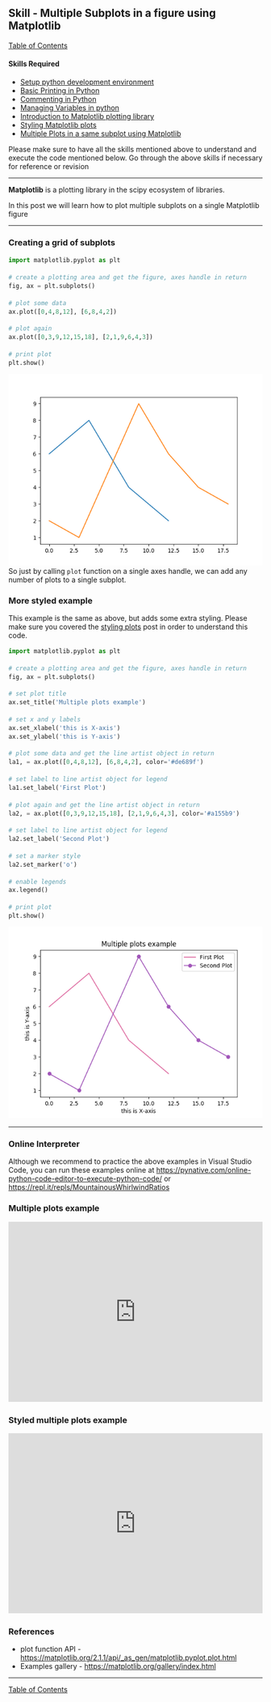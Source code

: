 ## Skill - Multiple Subplots in a figure using Matplotlib
[Table of Contents](https://nagasudhir.blogspot.com/2020/04/taming-python-table-of-contents.html)

#### Skills Required
* [Setup python development environment](https://nagasudhir.blogspot.com/2020/04/setup-python-development-environment_14.html)
* [Basic Printing in Python](https://nagasudhir.blogspot.com/2020/04/basic-printing-in-python.html)
* [Commenting in Python](https://nagasudhir.blogspot.com/2020/04/comments-in-python.html)
* [Managing Variables in python](https://nagasudhir.blogspot.com/2020/04/managing-variables-in-python.html)
* [Introduction to Matplotlib plotting library](https://nagasudhir.blogspot.com/2020/05/intro-to-matplotlib.html)
* [Styling Matplotlib plots](https://nagasudhir.blogspot.com/2020/05/styling-matplotlib-plots.html)
* [Multiple Plots in a same subplot using Matplotlib](https://nagasudhir.blogspot.com/2020/05/multiple-plots-in-same-subplot-using.html)

Please make sure to have all the skills mentioned above to understand and execute the code mentioned below. Go through the above skills if necessary for reference or revision
<hr/>

**Matplotlib** is a plotting library in the scipy ecosystem of libraries.

In this post we will learn how to plot multiple subplots on a single Matplotlib figure

<hr/>

### Creating a grid of subplots
```python
import matplotlib.pyplot as plt

# create a plotting area and get the figure, axes handle in return
fig, ax = plt.subplots()

# plot some data
ax.plot([0,4,8,12], [6,8,4,2])

# plot again
ax.plot([0,3,9,12,15,18], [2,1,9,6,4,3])

# print plot
plt.show()
```
![basic multiple plots output](https://github.com/nagasudhirpulla/taming_python/raw/master/blog/skills/assets/img/basic_multiple_plots.png)
So just by calling `plot` function on a single axes handle, we can add any number of plots to a single subplot.

### More styled example
This example is the same as above, but adds some extra styling.
Please make sure you covered the [styling plots](https://nagasudhir.blogspot.com/2020/05/styling-matplotlib-plots.html) post in order to understand this code.
```python
import matplotlib.pyplot as plt

# create a plotting area and get the figure, axes handle in return
fig, ax = plt.subplots()

# set plot title
ax.set_title('Multiple plots example')

# set x and y labels
ax.set_xlabel('this is X-axis')
ax.set_ylabel('this is Y-axis')

# plot some data and get the line artist object in return
la1, = ax.plot([0,4,8,12], [6,8,4,2], color='#de689f')

# set label to line artist object for legend
la1.set_label('First Plot')

# plot again and get the line artist object in return
la2, = ax.plot([0,3,9,12,15,18], [2,1,9,6,4,3], color='#a155b9')

# set label to line artist object for legend
la2.set_label('Second Plot')

# set a marker style
la2.set_marker('o')

# enable legends
ax.legend()

# print plot
plt.show()
```
![styled basic multiple plots output](https://github.com/nagasudhirpulla/taming_python/raw/master/blog/skills/assets/img/basic_multiple_plots_styled.png)

<hr/>

### Online Interpreter
Although we recommend to practice the above examples in Visual Studio Code, you can run these examples online at https://pynative.com/online-python-code-editor-to-execute-python-code/ or https://repl.it/repls/MountainousWhirlwindRatios

### Multiple plots example
<iframe src="https://trinket.io/embed/python3/3bc5748621" width="100%" height="356" frameborder="0" marginwidth="0" marginheight="0" allowfullscreen></iframe>

### Styled multiple plots example
<iframe src="https://trinket.io/embed/python3/93046401c2" width="100%" height="356" frameborder="0" marginwidth="0" marginheight="0" allowfullscreen></iframe>

### References
*  plot function API - https://matplotlib.org/2.1.1/api/_as_gen/matplotlib.pyplot.plot.html
* Examples gallery - https://matplotlib.org/gallery/index.html

<hr/>

[Table of Contents](https://nagasudhir.blogspot.com/2020/04/taming-python-table-of-contents.html)



<!--stackedit_data:
eyJwcm9wZXJ0aWVzIjoidGl0bGU6IE11bHRpcGxlIHN1YnBsb3
RzIGluIGEgZmlndXJlIHVzaW5nIE1hdHBsb3RsaWJcbmF1dGhv
cjogTmFnYXN1ZGhpciBQdWxsYVxuZGF0ZTogJzIwMjAtMDUtMD
knXG50YWdzOiAncHl0aG9uLCBsZWFybmluZywgdHV0b3JpYWws
IHRhbWluZ19weXRob25fc2tpbGwnXG5jYXRlZ29yaWVzOiB0YW
1pbmdfcHl0aG9uX3NraWxsXG4iLCJoaXN0b3J5IjpbMTMyMzQz
MzI0NywzMDc5MDQ1NzJdfQ==
-->
